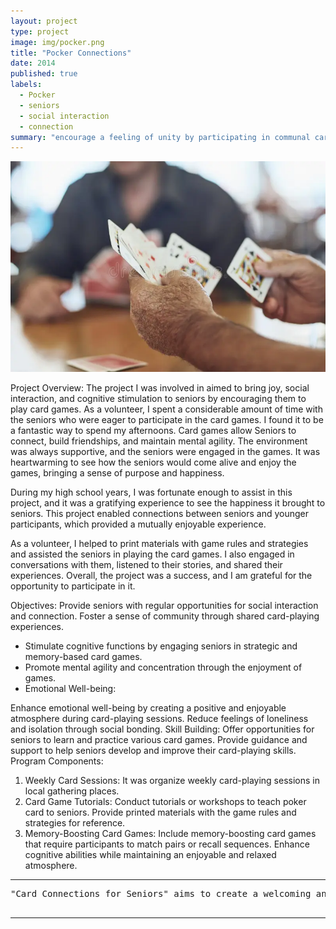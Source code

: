 ```yaml
---
layout: project
type: project
image: img/pocker.png
title: "Pocker Connections"
date: 2014
published: true
labels:
  - Pocker
  - seniors
  - social interaction
  - connection
summary: "encourage a feeling of unity by participating in communal card games."
---
```


<img class="img-fluid" src="../img/pocker.png">  

Project Overview:
The project I was involved in aimed to bring joy, social interaction, and cognitive stimulation to seniors by encouraging them to play card games. As a volunteer, I spent a considerable amount of time with the seniors who were eager to participate in the card games. I found it to be a fantastic way to spend my afternoons. Card games allow Seniors to connect, build friendships, and maintain mental agility. The environment was always supportive, and the seniors were engaged in the games. It was heartwarming to see how the seniors would come alive and enjoy the games, bringing a sense of purpose and happiness.

During my high school years, I was fortunate enough to assist in this project, and it was a gratifying experience to see the happiness it brought to seniors. This project enabled connections between seniors and younger participants, which provided a mutually enjoyable experience. 

As a volunteer, I helped to print materials with game rules and strategies and assisted the seniors in playing the card games. I also engaged in conversations with them, listened to their stories, and shared their experiences. Overall, the project was a success, and I am grateful for the opportunity to participate in it.

Objectives:
Provide seniors with regular opportunities for social interaction and connection.
Foster a sense of community through shared card-playing experiences.
-	Stimulate cognitive functions by engaging seniors in strategic and memory-based card games.
-	Promote mental agility and concentration through the enjoyment of games.
-	Emotional Well-being:

Enhance emotional well-being by creating a positive and enjoyable atmosphere during card-playing sessions.
Reduce feelings of loneliness and isolation through social bonding.
Skill Building:
Offer opportunities for seniors to learn and practice various card games.
Provide guidance and support to help seniors develop and improve their card-playing skills.
Program Components:
1. Weekly Card Sessions:
It was organize weekly card-playing sessions in local gathering places.
2. Card Game Tutorials:
Conduct tutorials or workshops to teach poker card to seniors.
Provide printed materials with the game rules and strategies for reference.
6. Memory-Boosting Card Games:
Include memory-boosting card games that require participants to match pairs or recall sequences.
Enhance cognitive abilities while maintaining an enjoyable and relaxed atmosphere.




<hr>

<pre>
"Card Connections for Seniors" aims to create a welcoming and enjoyable space where seniors can connect, have fun, and keep their minds active through the timeless enjoyment of playing cards.

</pre>

<hr>

